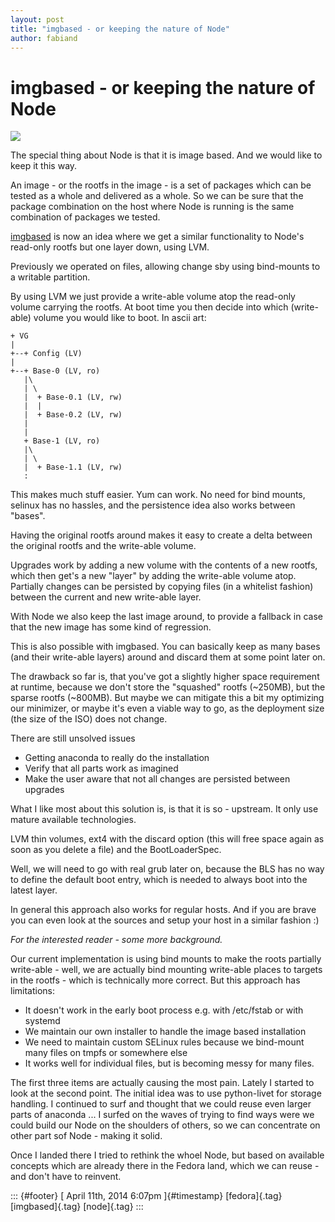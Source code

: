 ```yaml
---
layout: post
title: "imgbased - or keeping the nature of Node"
author: fabiand
---
```



imgbased - or keeping the nature of Node
========================================

<div>

[![](https://farm3.staticflickr.com/2245/2143446673_58cafe5bc1_d.jpg)](https://www.flickr.com/photos/ferranp/2143446673/sizes/m/in/photolist-4gskqN-4gpJ28-9YD1xM-dQWzzz-4gpHqP/)

</div>

The special thing about Node is that it is image based. And we would
like to keep it this way.

An image - or the rootfs in the image - is a set of packages which can
be tested as a whole and delivered as a whole. So we can be sure that
the package combination on the host where Node is running is the same
combination of packages we tested.

[imgbased](https://github.com/fabiand/imgbased/) is now an idea where we
get a similar functionality to Node's read-only rootfs but one layer
down, using LVM.

Previously we operated on files, allowing change sby using bind-mounts
to a writable partition.

By using LVM we just provide a write-able volume atop the read-only
volume carrying the rootfs. At boot time you then decide into which
(write-able) volume you would like to boot. In ascii art:

    + VG
    |
    +--+ Config (LV)
    |
    +--+ Base-0 (LV, ro)
       |\
       | \
       |  + Base-0.1 (LV, rw)
       |  |
       |  + Base-0.2 (LV, rw)
       |
       |
       + Base-1 (LV, ro)
       |\
       | \
       |  + Base-1.1 (LV, rw)
       :

This makes much stuff easier. Yum can work. No need for bind mounts,
selinux has no hassles, and the persistence idea also works between
"bases".

Having the original rootfs around makes it easy to create a delta
between the original rootfs and the write-able volume.

Upgrades work by adding a new volume with the contents of a new rootfs,
which then get's a new "layer" by adding the write-able volume atop.
Partially changes can be persisted by copying files (in a whitelist
fashion) between the current and new write-able layer.

With Node we also keep the last image around, to provide a fallback in
case that the new image has some kind of regression.

This is also possible with imgbased. You can basically keep as many
bases (and their write-able layers) around and discard them at some
point later on.

The drawback so far is, that you've got a slightly higher space
requirement at runtime, because we don't store the "squashed" rootfs
(\~250MB), but the sparse rootfs (\~800MB). But maybe we can mitigate
this a bit my optimizing our minimizer, or maybe it's even a viable way
to go, as the deployment size (the size of the ISO) does not change.

There are still unsolved issues

-   Getting anaconda to really do the installation
-   Verify that all parts work as imagined
-   Make the user aware that not all changes are persisted between
    upgrades

What I like most about this solution is, is that it is so - upstream. It
only use mature available technologies.

LVM thin volumes, ext4 with the discard option (this will free space
again as soon as you delete a file) and the BootLoaderSpec.

Well, we will need to go with real grub later on, because the BLS has no
way to define the default boot entry, which is needed to always boot
into the latest layer.

In general this approach also works for regular hosts. And if you are
brave you can even look at the sources and setup your host in a similar
fashion :)

*For the interested reader - some more background.*

Our current implementation is using bind mounts to make the roots
partially write-able - well, we are actually bind mounting write-able
places to targets in the rootfs - which is technically more correct. But
this approach has limitations:

-   It doesn't work in the early boot process e.g. with /etc/fstab or
    with systemd
-   We maintain our own installer to handle the image based installation
-   We need to maintain custom SELinux rules because we bind-mount many
    files on tmpfs or somewhere else
-   It works well for individual files, but is becoming messy for many
    files.

The first three items are actually causing the most pain. Lately I
started to look at the second point. The initial idea was to use
python-livet for storage handling. I continued to surf and thought that
we could reuse even larger parts of anaconda ... I surfed on the waves
of trying to find ways were we could build our Node on the shoulders of
others, so we can concentrate on other part sof Node - making it solid.

Once I landed there I tried to rethink the whoel Node, but based on
available concepts which are already there in the Fedora land, which we
can reuse - and don't have to reinvent.

::: {#footer}
[ April 11th, 2014 6:07pm ]{#timestamp} [fedora]{.tag} [imgbased]{.tag}
[node]{.tag}
:::
